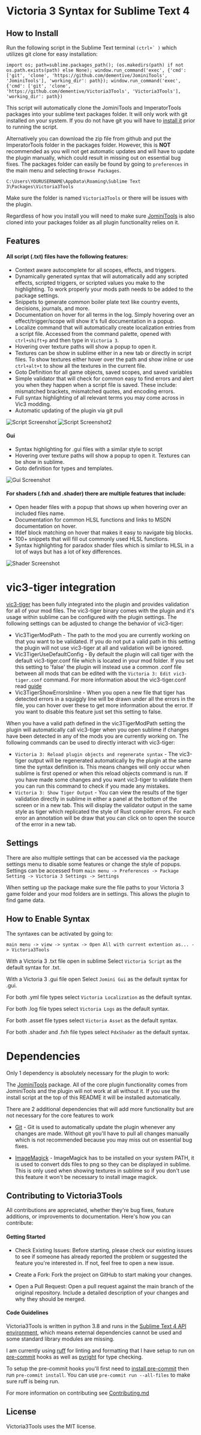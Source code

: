# Victoria 3 Syntax for Sublime Text 4

## How to Install

Run the following script in the Sublime Text terminal ```(ctrl+` )``` which utilizes git clone for easy installation:
```
import os; path=sublime.packages_path(); (os.makedirs(path) if not os.path.exists(path) else None); window.run_command('exec', {'cmd': ['git', 'clone', 'https://github.com/dementive/JominiTools', 'JominiTools'], 'working_dir': path}); window.run_command('exec', {'cmd': ['git', 'clone', 'https://github.com/dementive/Victoria3Tools', 'Victoria3Tools'], 'working_dir': path})
```
This script will automatically clone the JominiTools and ImperatorTools packages into your sublime text packages folder. It will only work with git installed on your system. If you do not have git you will have to [install it](https://git-scm.com/downloads) prior to running the script.

Alternatively you can download the zip file from github and put the ImperatorTools folder in the packages folder. However, this is **NOT** recommended as you will not get automatic updates and will have to update the plugin manually, which could result in missing out on essential bug fixes.
The packages folder can easily be found by going to ```preferences``` in the main menu and selecting ```Browse Packages```.
```
C:\Users\YOURUSERNAME\AppData\Roaming\Sublime Text 3\Packages\Victoria3Tools
```

Make sure the folder is named `Victoria3Tools` or there will be issues with the plugin.

Regardless of how you install you will need to make sure [JominiTools](https://github.com/dementive/JominiTools) is also cloned into your packages folder as all plugin functionality relies on it.

## Features

#### All script (.txt) files have the following features:
- Context aware autocomplete for all scopes, effects, and triggers.
- Dynamically generated syntax that will automatically add any scripted effects, scripted triggers, or scripted values you make to the highlighting. To work properly your mods path needs to be added to the package settings.
- Snippets to generate common boiler plate text like country events, decisions, journals, and more.
- Documentation on hover for all terms in the log. Simply hovering over an effect/trigger/scope will show it's full documentation in a popup.
- Localize command that will automatically create localization entries from a script file. Accessed from the command palette, opened with `ctrl+shift+p` and then type in `Victoria 3`.
- Hovering over texture paths will show a popup to open it.
- Textures can be show in sublime either in a new tab or directly in script files. To show textures either hover over the path and show inline or use `ctrl+alt+t` to show all the textures in the current file.
- Goto Definition for all game objects, saved scopes, and saved variables
- Simple validator that will check for common easy to find errors and alert you when they happen when a script file is saved. These include: mismatched brackets, mismatched quotes, and encoding errors.
- Full syntax highlighting of all relevant terms you may come across in Vic3 modding.
- Automatic updating of the plugin via git pull

![Script Screenshot](/images/script.png)
![Script Screenshot2](/images/textures.png)

#### Gui 
- Syntax highlighting for .gui files with a similar style to script
- Hovering over texture paths will show a popup to open it. Textures can be show in sublime.
- Goto definition for types and templates.

![Gui Screenshot](/images/gui.png)

#### For shaders (.fxh and .shader) there are multiple features that include:
- Open header files with a popup that shows up when hovering over an included files name.
- Documentation for common HLSL functions and links to MSDN documentation on hover.
- Ifdef block matching on hover that makes it easy to navigate big blocks.
- 100+ snippets that will fill out commonly used HLSL functions.
- Syntax highlighting for paradox shader files which is similar to HLSL in a lot of ways but has a lot of key differences.

![Shader Screenshot](/images/shader.png)

# vic3-tiger integration

[vic3-tiger](https://github.com/amtep/ck3-tiger) has been fully integrated into the plugin and provides validation for all of your mod files. The vic3-tiger binary comes with the plugin and it's usage within sublime can be configured with the plugin settings. The following settings can be adjusted to change the behavior of vic3-tiger:
- Vic3TigerModPath - The path to the mod you are currently working on that you want to be validated. If you do not put a valid path in this setting the plugin will not use vic3-tiger at all and validation will be ignored.
- Vic3TigerUseDefaultConfig - By default the plugin will call tiger with the default vic3-tiger.conf file which is located in your mod folder. If you set this setting to 'false' the plugin will instead use a common .conf file between all mods that can be edited with the `Victoria 3: Edit vic3-tiger.conf` command. For more information about the vic3-tiger.conf read [guide](https://github.com/amtep/ck3-tiger/blob/main/filter.md)
- Vic3TigerShowErrorsInline - When you open a new file that tiger has detected errors in a squiggly line will be drawn under all the errors in the file, you can hover over these to get more information about the error. If you want to disable this feature just set this setting to false.

When you have a valid path defined in the vic3TigerModPath setting the plugin will automatically call vic3-tiger when you open sublime if changes have been detected in any of the mods you are currently working on. The following commands can be used to directly interact with vic3-tiger:
- `Victoria 3: Reload plugin objects and regenerate syntax` - The vic3-tiger output will be regenerated automatically by the plugin at the same time the syntax definition is. This means changes will only occur when sublime is first opened or when this reload objects command is run. If you have made some changes and you want vic3-tiger to validate them you can run this command to check if you made any mistakes.
- `Victoria 3: Show Tiger Output` - You can view the results of the tiger validation directly in sublime in either a panel at the bottom of the screen or in a new tab. This will display the validator output in the same style as tiger which replicated the style of Rust compiler errors. For each error an annotation will be draw that you can click on to open the source of the error in a new tab.

## Settings

There are also multiple settings that can be accessed via the package settings menu to disable some features or change the style of popups. Settings can be accessed from `main menu -> Preferences -> Package Setting -> Victoria 3 Settings -> Settings`

When setting up the package make sure the file paths to your Victoria 3 game folder and your mod folders are in settings. This allows the plugin to find game data.

## How to Enable Syntax

The syntaxes can be activated by going to:
```
main menu -> view -> syntax -> Open All with current extention as... -> Victoria3Tools
```
With a Victoria 3 .txt file open in sublime 
Select ```Victoria Script``` as the default syntax for .txt.

With a Victoria 3 .gui file open
Select ```Jomini Gui``` as the default syntax for .gui.

For both .yml file types select ```Victoria Localization``` as the default syntax.

For both .log file types select ```Victoria Logs``` as the default syntax.

For both .asset file types select ```Victoria Asset``` as the default syntax.

For both .shader and .fxh file types select ```PdxShader``` as the default syntax.

# Dependencies

Only 1 dependency is absolutely necessary for the plugin to work:

The [JominiTools](https://github.com/dementive/JominiTools) package. All of the core plugin functionality comes from JominiTools and the plugin will not work at all without it. If you use the install script at the top of this README it will be installed automatically.

There are 2 additional dependencies that will add more functionality but are not necessary for the core features to work

- [Git](https://git-scm.com/downloads) - Git is used to automatically update the plugin whenever any changes are made. Without git you'll have to pull all changes manually which is not recommended because you may miss out on essential bug fixes.

- [ImageMagick](https://imagemagick.org/script/download.php) - ImageMagick has to be installed on your system PATH, it is used to convert dds files to png so they can be displayed in sublime. This is only used when showing textures in sublime so if you don't use this feature it won't be necessary to install image magick.

## Contributing to Victoria3Tools

All contributions are appreciated, whether they're bug fixes, feature additions, or improvements to documentation. Here's how you can contribute:

#### Getting Started

- Check Existing Issues: Before starting, please check our existing issues to see if someone has already reported the problem or suggested the feature you're interested in. If not, feel free to open a new issue.

- Create a Fork: Fork the project on GitHub to start making your changes.

- Open a Pull Request: Open a pull request against the main branch of the original repository. Include a detailed description of your changes and why they should be merged.

#### Code Guidelines

Victoria3Tools is written in python 3.8 and runs in the [Sublime Text 4 API environment](https://www.sublimetext.com/docs/api_environments.html), which means external dependencies cannot be used and some standard library modules are missing.

I am currently using [ruff](https://github.com/astral-sh/ruff) for linting and formatting that I have setup to run on [pre-commit](https://pre-commit.com/) hooks as well as [pyright](https://github.com/microsoft/pyright) for type checking.


To setup the pre-commit hooks you'll first need to [install pre-commit](https://pre-commit.com/#install) then run `pre-commit install`. You can use `pre-commit run --all-files` to make sure ruff is being run.

For more information on contributing see [Contributing.md](https://github.com/dementive/Victoria3Tools/blob/main/Contributing.md)


## License

Victoria3Tools uses the MIT license.
